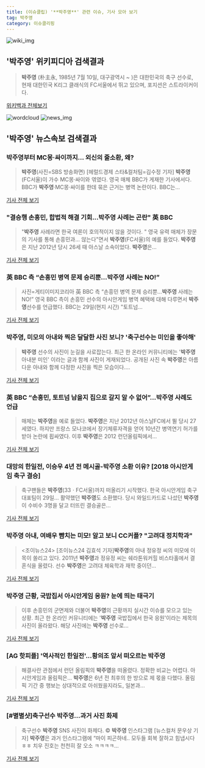 ```yaml
---
title: (이슈클립) '**박주영**' 관련 이슈, 기사 모아 보기
tag: 박주영
category: 이슈클리핑
---
```

![wiki_img](https://user-images.githubusercontent.com/42597476/44503234-41136a80-a6d0-11e8-9071-6fc6418eafe4.png)
## **'**박주영**'** 위키피디아 검색결과
>**박주영** (朴主永, 1985년 7월 10일, 대구광역시 ~ )은 대한민국의 축구 선수로, 현재 대한민국 K리그 클래식의 FC서울에서 뛰고 있으며, 포지션은 스트라이커이다.

<a href="https://ko.wikipedia.org/wiki/박주영" target="_blank">위키백과 전체보기</a>

![wordcloud](https://s3.ap-northeast-2.amazonaws.com/lyrics101-wordcloud/2018-08-30-1535588192.png)
![news_img](https://user-images.githubusercontent.com/42597476/44507050-1206f400-a6e4-11e8-8d98-7ffbfebb353f.png)
## **'**박주영**'** 뉴스속보 검색결과
### **박주영**부터 MC몽·싸이까지… 외신의 줄소환, 왜?

>**박주영**(사진=SBS 방송화면) [헤럴드경제 스타&컬처팀=김수정 기자] **박주영**(FC서울)이 가수 MC몽·싸이와 엮였다. 영국 매체 BBC가 게재한 기사에서다. BBC가 **박주영**·MC몽·싸이를 한데 묶은 근거는 병역 논란이다. BBC는...

<a href="http://biz.heraldcorp.com/culture/view.php?ud=201808300905200762539_1" target="_blank">기사 전체 보기</a>

### "결승행 손흥민, 합법적 해결 기회...**박주영** 사례는 곤란" 英 BBC

>"**박주영** 사례라면 한국 여론이 호의적이지 않을 것이다. " 영국 유력 매체가 장문의 기사를 통해 손흥민과... 않는다"면서 **박주영**(FC서울)의 예를 들었다. **박주영**은 지난 2012년 당시 26세 때 아스날 소속이었다. **박주영**은...

<a href="http://www.osen.co.kr/article/G1110977959" target="_blank">기사 전체 보기</a>

### 英 BBC 측 “손흥민 병역 문제 승리뿐…**박주영** 사례는 NO!”

>사진=게티이미지코리아 英 BBC 측 “손흥민 병역 문제 승리뿐…**박주영** 사례는 NO!” 영국 BBC 측이 손흥민 선수의 아시안게임 병역 혜택에 대해 다루면서 **박주영**선수를 언급했다. BBC는 29일(현지 시간) "토트넘...

<a href="http://sports.donga.com/3/all/20180830/91745663/1" target="_blank">기사 전체 보기</a>

### **박주영**, 미모의 아내와 찍은 달달한 사진 보니? '축구선수는 미인을 좋아해'

>**박주영** 선수의 사진이 눈길을 사로잡는다. 최근 한 온라인 커뮤니티에는 '**박주영** 아내분 미인' 이라는 글과 함께 사진이 게재되었다. 공개된 사진 속 **박주영**은 아름다운 아내와 함께 다정한 사진을 찍은 모습이다....

<a href="http://www.joongdo.co.kr/main/view.php?key=20180830000818166" target="_blank">기사 전체 보기</a>

### 英 BBC “손흥민, 토트넘 남을지 집으로 갈지 알 수 없어”…**박주영** 사례도 언급

>매체는 **박주영**을 예로 들었다. **박주영**은 지난 2012년 아스날FC에서 뛸 당시 27세였다. 하지만 프랑스 모나코에서 장기체류자격을 얻어 10년간 병역연기 허가를 받아 논란에 휩싸였다. 이후 **박주영**은 2012 런던올림픽에서...

<a href="http://news.donga.com/3/all/20180830/91745009/2" target="_blank">기사 전체 보기</a>

### 대망의 한일전, 이승우 4년 전 메시골-**박주영** 소환 이유? [2018 아시안게임 축구 결승]

>축구팬들은 **박주영**(33ㆍFC서울)까지 떠올리기 시작했다. 한국 아시안게임 축구 대표팀이 29일... 활약했던 **박주영**도 소환했다.  당시 와일드카드로 나섰던 **박주영**이 수비수 3명을 달고 터뜨린 결승골은...

<a href="http://www.sportsq.co.kr/news/articleView.html?idxno=300667" target="_blank">기사 전체 보기</a>

### **박주영** 아내, 여배우 뺨치는 미모! 알고 보니 CC커플? "고려대 정치학과"

><조이뉴스24> [조이뉴스24 김효석 기자]**박주영**의 아내 정유정 씨의 미모에 이목이 쏠리고 있다. 2011년 **박주영**과 정유정 씨는 쉐라톤워커힐 비스타홀에서 결혼식을 올렸다. 선수 **박주영**은 고려대 체육학과 재학 중이던...

<a href="http://joynews.inews24.com/php/news_view.php?g_menu=702500&g_serial=1121605&rrf=nv" target="_blank">기사 전체 보기</a>

### **박주영** 근황, 국밥집서 아시안게임 응원? 눈에 띄는 태극기

>이후 손흥민의 군면제와 더불어 **박주영**의 근황까지 실시간 이슈를 모으고 있는 상황. 최근 한 온라인 커뮤니티에는 '**박주영** 국밥집에서 한국 응원'이라는 제목의 사진이 올라왔다. 해당 사진에는 **박주영** 선수로...

<a href="http://www.asiatoday.co.kr/view.php?key=20180830000836492" target="_blank">기사 전체 보기</a>

### [AG 핫피플] '역사적인 한일전'...황의조 앞서 떠오르는 **박주영**

>해결사란 관점에서 런던 올림픽의 **박주영**을 떠올렸다. 정확한 비교는 어렵다. 아시안게임과 올림픽은... **박주영**은 6년 전 최후의 한 방으로 제 몫을 다했다. 올림픽 기간 중 행보는 상대적으로 아쉬웠을지라도, 일본과...

<a href="http://www.sportalkorea.com/news/view.php?gisa_uniq=2018082919513953&section_code=10&cp=se&gomb=1" target="_blank">기사 전체 보기</a>

### [#별별샷]축구선수 **박주영**…과거 사진 화제

>축구선수 **박주영** SNS 사진이 화제다.     © **박주영** 인스타그램 [뉴스컬처 문우상 기자] **박주영**은 과거 인스타그램에 “마이 피곤하네.. 모두들 회복 잘하고 힘냅시다 ㅎㅎ 치우 진호는 천천히 잘 오소 ㅋㅋㅋㅋ...

<a href="http://www.newsculture.tv/sub_read.html?uid=139559&section=sc227" target="_blank">기사 전체 보기</a>


